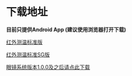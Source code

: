 # 下载地址

**目前只提供Android App (建议使用浏览器打开下载)**

[红外测温标准版](https://rokid-ota.oss-cn-hangzhou.aliyuncs.com/toB/Rokid_Glass/infrared/RokidGlassMobileApp-Lite-v4.2.8-20200424-102511.apk)

[红外测温标准SG版](https://rokid-ota.oss-cn-hangzhou.aliyuncs.com/toB/Rokid_Glass/infrared/RokidGlassMobileApp-Singapore-v4.2.7-20200423-180846.apk)

[眼镜系统版本1.0.0及之后请点此下载](https://rokid-ota.oss-cn-hangzhou.aliyuncs.com/toB/Rokid_Glass/app/RokidGlassMobileAppWithout.apk)
